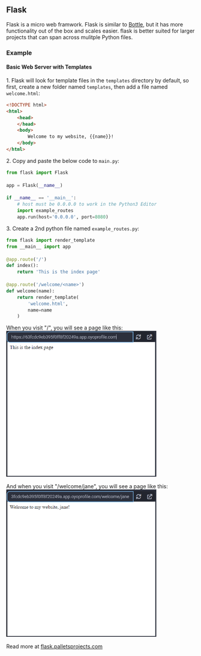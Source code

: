 ## Flask

Flask is a micro web framwork. Flask is similar to <a href="/extralibs/bottle/">Bottle</a>, but it has more functionality out of the box and scales easier. flask is better suited for larger projects that can span across mulitple Python files.

### Example

#### Basic Web Server with Templates

1\. Flask will look for template files in the `templates` directory by default, so first, create a new folder named `templates`, then add a file named `welcome.html`:

```html
<!DOCTYPE html>
<html>
    <head>
    </head>
    <body>
        Welcome to my website, {{name}}!
    </body>
</html>
```

2\. Copy and paste the below code to `main.py`:

```python
from flask import Flask

app = Flask(__name__)

if __name__ == '__main__':
    # host must be 0.0.0.0 to work in the Python3 Editor
    import example_routes
    app.run(host='0.0.0.0', port=8080)
```

3\. Create a 2nd python file named `example_routes.py`:

```python
from flask import render_template
from __main__ import app

@app.route('/')
def index():
    return 'This is the index page'

@app.route('/welcome/<name>')
def welcome(name):
    return render_template(
        'welcome.html',
        name=name
    )
```

When you visit "/", you will see a page like this:
<img src="../../assets/img/flask-welcome-index.png" width="400px">

And when you visit "/welcome/jane", you will see a page like this:
<img src="../../assets/img/flask-welcome-jane.png" width="400px">

Read more at <a href="https://flask.palletsprojects.com/en/2.2.x/">flask.palletsprojects.com</a>
